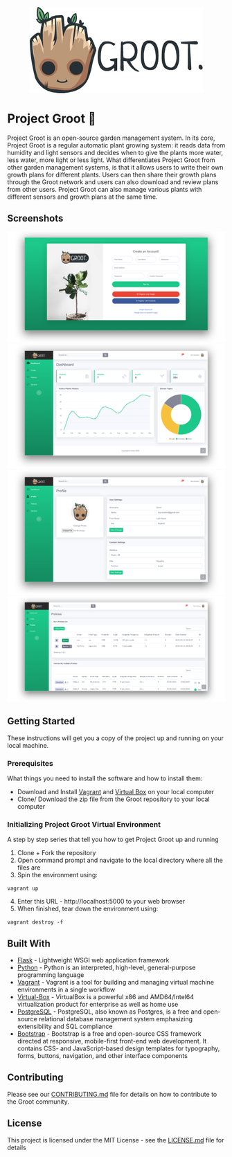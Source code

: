 <div align="center">

![](groot/static/img/readme_pics/Logo.png)

</div>

# Project Groot 🌱

Project Groot is an open-source garden management system. In its core, Project Groot is a regular automatic plant growing system: it reads data from humidity and light sensors and decides when to give the plants more water, less water, more light or less light. What differentiates Project Groot from other garden management systems, is that it allows users to write their own growth plans for different plants. Users can then share their growth plans through the Groot network and users can also download and review plans from other users. Project Groot can also manage various plants with different sensors and growth plans at the same time.

## Screenshots

![Registration Page](groot/static/img/readme_pics/UI1.png)
![Main Dashboard](groot/static/img/readme_pics/UI2.png)
![Profile Management](groot/static/img/readme_pics/UI3.png)
![Growth Policies](groot/static/img/readme_pics/UI4.png)

## Getting Started

These instructions will get you a copy of the project up and running on your local machine.

### Prerequisites

What things you need to install the software and how to install them:

  * Download and Install [Vagrant](https://www.vagrantup.com/) and [Virtual Box](https://www.virtualbox.org/) on your local computer
  * Clone/ Download the zip file from the Groot repository to your local computer

### Initializing Project Groot Virtual Environment

A step by step series that tell you how to get Project Groot up and running

1. Clone + Fork the repository
2. Open command prompt and navigate to the local directory where all the files are
3. Spin the environment using:
  ```vagrant
  vagrant up
  ```
4. Enter this URL - http://localhost:5000 to your web browser
5. When finished, tear down the environment using:
  ```vagrant
  vagrant destroy -f
  ```

## Built With

* [Flask](https://palletsprojects.com/p/flask/) - Lightweight WSGI web application framework
* [Python](https://www.python.org/) - Python is an interpreted, high-level, general-purpose programming language
* [Vagrant](https://www.vagrantup.com/) - Vagrant is a tool for building and managing virtual machine environments in a single workflow
* [Virtual-Box](https://www.virtualbox.org/) - VirtualBox is a powerful x86 and AMD64/Intel64 virtualization product for enterprise as well as home use
* [PostgreSQL](https://www.postgresql.org/) - PostgreSQL, also known as Postgres, is a free and open-source relational database management system emphasizing extensibility and SQL compliance
* [Bootstrap](https://getbootstrap.com/) - Bootstrap is a free and open-source CSS framework directed at responsive, mobile-first front-end web development. It contains CSS- and JavaScript-based design templates for typography, forms, buttons, navigation, and other interface components

## Contributing

Please see our [CONTRIBUTING.md](CONTRIBUTING.md) file for details on how to contribute to the Groot community.

## License

This project is licensed under the MIT License - see the [LICENSE.md](LICENSE.md) file for details




